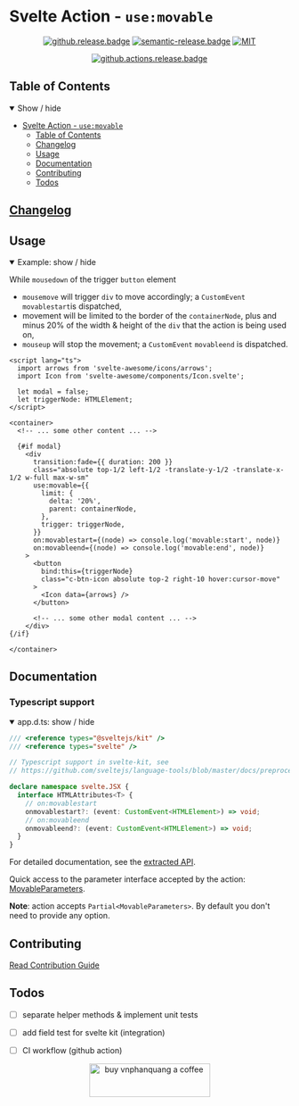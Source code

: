 # Svelte Action - `use:movable`

<div align="center">

[![github.release.badge]][github.release] [![semantic-release.badge]][semantic-release] [![MIT][license.badge]][license]

[![github.actions.release.badge]][github.actions.release]

</div>

## Table of Contents

<details open>
  <summary>Show / hide</summary>

- [Svelte Action - `use:movable`](#svelte-action---usemovable)
  - [Table of Contents](#table-of-contents)
  - [Changelog](#changelog)
  - [Usage](#usage)
  - [Documentation](#documentation)
  - [Contributing](#contributing)
  - [Todos](#todos)

</details>

## [Changelog][github.changelog]

## Usage

<details open>
  <summary>Example: show / hide</summary>

While `mousedown` of the trigger `button` element

- `mousemove` will trigger `div` to move accordingly; a `CustomEvent` `movablestart`is dispatched,
- movement will be limited to the border of the `containerNode`, plus and minus 20% of the width & height of the `div` that the action is being used on,
- `mouseup` will stop the movement; a `CustomEvent` `movableend` is dispatched.

```svelte
<script lang="ts">
  import arrows from 'svelte-awesome/icons/arrows';
  import Icon from 'svelte-awesome/components/Icon.svelte';

  let modal = false;
  let triggerNode: HTMLElement;
</script>

<container>
  <!-- ... some other content ... -->

  {#if modal}
    <div
      transition:fade={{ duration: 200 }}
      class="absolute top-1/2 left-1/2 -translate-y-1/2 -translate-x-1/2 w-full max-w-sm"
      use:movable={{
        limit: {
          delta: '20%',
          parent: containerNode,
        },
        trigger: triggerNode,
      }}
      on:movablestart={(node) => console.log('movable:start', node)}
      on:movableend={(node) => console.log('movable:end', node)}
    >
      <button
        bind:this={triggerNode}
        class="c-btn-icon absolute top-2 right-10 hover:cursor-move"
      >
        <Icon data={arrows} />
      </button>

      <!-- ... some other modal content ... -->
    </div>
{/if}

</container>
```

</details>

## Documentation

### Typescript support

<details open>
  <summary> app.d.ts: show / hide </summary>

```typescript
/// <reference types="@sveltejs/kit" />
/// <reference types="svelte" />

// Typescript support in svelte-kit, see
// https://github.com/sveltejs/language-tools/blob/master/docs/preprocessors/typescript.md#im-using-an-attributeevent-on-a-dom-element-and-it-throws-a-type-error

declare namespace svelte.JSX {
  interface HTMLAttributes<T> {
    // on:movablestart
    onmovablestart?: (event: CustomEvent<HTMLElement>) => void;
    // on:movableend
    onmovableend?: (event: CustomEvent<HTMLElement>) => void;
  }
}
```

</details>

For detailed documentation, see the [extracted API][github.api].

Quick access to the parameter interface accepted by the action: [MovableParameters][github.api.movableparameters].

**Note**: action accepts `Partial<MovableParameters>`. By default you don't need to provide any option.

## Contributing

[Read Contribution Guide][github.contributing]

## Todos

- [ ] separate helper methods & implement unit tests
- [ ] add field test for svelte kit (integration)

- [ ] CI workflow (github action)
    <br />
<div align="center">

</div>

<p align="center">
  <a href="https://www.buymeacoffee.com/vnphanquang" target="_blank">
    <img
      src="https://cdn.buymeacoffee.com/buttons/v2/default-yellow.png"
      height="60"
      width="217"
      alt="buy vnphanquang a coffee"
    />
  </a>
</p>

<!-- github specifics -->

[github.actions.release.badge]: https://github.com/vnphanquang/svelte-action-movable/actions/workflows/release.yaml/badge.svg
[github.actions.release]: https://github.com/vnphanquang/svelte-action-movable/actions/workflows/release.yaml
[github.release.badge]: https://img.shields.io/github/v/release/vnphanquang/svelte-action-movable
[github.release]: https://github.com/vnphanquang/svelte-action-movable/releases
[github.changelog]: ./CHANGELOG
[github.contributing]: ./CONTRIBUTING
[github.issues]: https://github.com/vnphanquang/svelte-action-movable/issues?q=
[github.api]: ./api/docs/index.md
[github.api.movableparameters]: api/docs/svelte-movable.movableparameters.md

<!-- heading badge -->

[semantic-release]: https://github.com/semantic-release/semantic-release
[semantic-release.badge]: https://img.shields.io/badge/%20%20%F0%9F%93%A6%F0%9F%9A%80-semantic--release-e10079.svg
[tweet]: https://img.shields.io/twitter/url?style=social&url=https%3A%2F%2Fgithub.com%2vnphanquang%2Fsvelte-action-movable
[tweet.url]: https://twitter.com/intent/tweet?text=svelte-movable%3A%20move%20a%20node%20on%20mousedown%0Ahttps%3A%2F%2Fgithub.com%2Fvnphanquang%2Fsvelte-action-movable
[license.badge]: https://img.shields.io/badge/license-MIT-blue.svg
[license]: ./LICENSE
